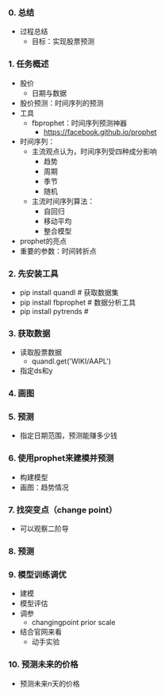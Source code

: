 ### 0. 总结
- 过程总结
  - 目标：实现股票预测

### 1. 任务概述
- 股价
  - 日期与数据
- 股价预测：时间序列的预测
- 工具
  - fbprophet：时间序列预测神器
    - https://facebook.github.io/prophet
- 时间序列：
  - 主流观点认为，时间序列受四种成分影响
    - 趋势
    - 周期
    - 季节
    - 随机
  - 主流时间序列算法：
    - 自回归
    - 移动平均
    - 整合模型
- prophet的亮点
- 重要的参数：时间转折点

### 2. 先安装工具
- pip install quandl # 获取数据集
- pip install fbprophet # 数据分析工具
- pip install pytrends # 

### 3. 获取数据
- 读取股票数据
  - quandl.get('WIKI/AAPL')
- 指定ds和y

### 4. 画图

### 5. 预测
- 指定日期范围，预测能赚多少钱

### 6. 使用prophet来建模并预测
- 构建模型
- 画图：趋势情况

### 7. 找突变点（change point）
- 可以观察二阶导

### 8. 预测

### 9. 模型训练调优
- 建模
- 模型评估
- 调参
  - changingpoint prior scale
- 结合官网来看
  - 动手实验

### 10. 预测未来的价格
- 预测未来n天的价格
